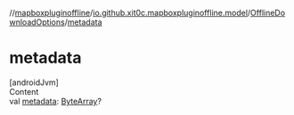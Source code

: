 //[mapboxpluginoffline](../../../index.md)/[io.github.xit0c.mapboxpluginoffline.model](../index.md)/[OfflineDownloadOptions](index.md)/[metadata](metadata.md)



# metadata  
[androidJvm]  
Content  
val [metadata](metadata.md): [ByteArray](https://kotlinlang.org/api/latest/jvm/stdlib/kotlin/-byte-array/index.html)?  



